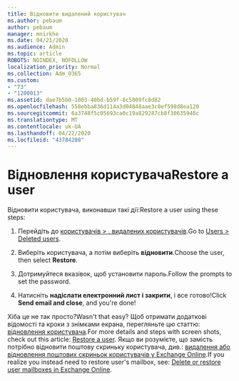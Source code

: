 ```yaml
---
title: Відновити видалений користувач
ms.author: pebaum
author: pebaum
manager: mnirkhe
ms.date: 04/21/2020
ms.audience: Admin
ms.topic: article
ROBOTS: NOINDEX, NOFOLLOW
localization_priority: Normal
ms.collection: Adm_O365
ms.custom:
- "73"
- "1200013"
ms.assetid: dae7b5b0-1003-40bd-b59f-8c5009fc8d82
ms.openlocfilehash: 558ebba836d114a3d04848aae3c0ef598d8ea120
ms.sourcegitcommit: 6a3748f5c05693ca0c19a829287cb8f30635940c
ms.translationtype: MT
ms.contentlocale: uk-UA
ms.lasthandoff: 04/22/2020
ms.locfileid: "43784208"
---
```

# <a name="restore-a-user"></a><span data-ttu-id="63808-102">Відновлення користувача</span><span class="sxs-lookup"><span data-stu-id="63808-102">Restore a user</span></span>

<span data-ttu-id="63808-103">Відновити користувача, виконавши такі дії:</span><span class="sxs-lookup"><span data-stu-id="63808-103">Restore a user using these steps:</span></span>
  
1. <span data-ttu-id="63808-104">Перейдіть до [користувачів \> , видалених користувачів](https://admin.microsoft.com/adminportal/home#/deletedusers).</span><span class="sxs-lookup"><span data-stu-id="63808-104">Go to [Users \> Deleted users](https://admin.microsoft.com/adminportal/home#/deletedusers).</span></span>

2. <span data-ttu-id="63808-105">Виберіть користувача, а потім виберіть **відновити**.</span><span class="sxs-lookup"><span data-stu-id="63808-105">Choose the user, then select **Restore**.</span></span>

3. <span data-ttu-id="63808-106">Дотримуйтеся вказівок, щоб установити пароль.</span><span class="sxs-lookup"><span data-stu-id="63808-106">Follow the prompts to set the password.</span></span>

4. <span data-ttu-id="63808-107">Натисніть **надіслати електронний лист і закрити**, і все готово!</span><span class="sxs-lookup"><span data-stu-id="63808-107">Click **Send email and close**, and you're done!</span></span>

<span data-ttu-id="63808-108">Хіба це не так просто?</span><span class="sxs-lookup"><span data-stu-id="63808-108">Wasn't that easy?</span></span> <span data-ttu-id="63808-109">Щоб отримати додаткові відомості та кроки з знімками екрана, перегляньте цю статтю: [відновлення користувача](https://docs.microsoft.com/office365/admin/add-users/restore-user).</span><span class="sxs-lookup"><span data-stu-id="63808-109">For more details and steps with screen shots, check out this article: [Restore a user](https://docs.microsoft.com/office365/admin/add-users/restore-user).</span></span> <span data-ttu-id="63808-110">Якщо ви розумієте, що замість потрібно відновити поштову скриньку користувача, див.: [видалення або відновлення поштових скриньок користувачів у Exchange Online](https://docs.microsoft.com/exchange/recipients-in-exchange-online/delete-or-restore-mailboxes).</span><span class="sxs-lookup"><span data-stu-id="63808-110">If you realize you instead need to restore user's mailbox, see: [Delete or restore user mailboxes in Exchange Online](https://docs.microsoft.com/exchange/recipients-in-exchange-online/delete-or-restore-mailboxes).</span></span>